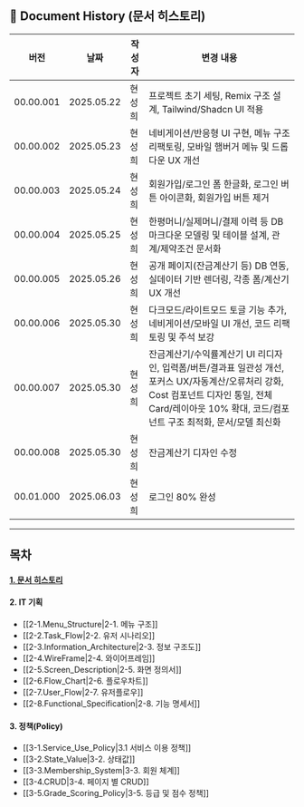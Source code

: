 ## 📄 Document History (문서 히스토리)

| 버전      | 날짜       | 작성자 | 변경 내용                                                                                                                                                                                                  |
| --------- | ---------- | ------ | ---------------------------------------------------------------------------------------------------------------------------------------------------------------------------------------------------------- |
| 00.00.001 | 2025.05.22 | 현성희 | 프로젝트 초기 세팅, Remix 구조 설계, Tailwind/Shadcn UI 적용                                                                                                                                               |
| 00.00.002 | 2025.05.23 | 현성희 | 네비게이션/반응형 UI 구현, 메뉴 구조 리팩토링, 모바일 햄버거 메뉴 및 드롭다운 UX 개선                                                                                                                      |
| 00.00.003 | 2025.05.24 | 현성희 | 회원가입/로그인 폼 한글화, 로그인 버튼 아이콘화, 회원가입 버튼 제거                                                                                                                                        |
| 00.00.004 | 2025.05.25 | 현성희 | 한평머니/실제머니/결제 이력 등 DB 마크다운 모델링 및 테이블 설계, 관계/제약조건 문서화                                                                                                                     |
| 00.00.005 | 2025.05.26 | 현성희 | 공개 페이지(잔금계산기 등) DB 연동, 실데이터 기반 렌더링, 각종 폼/계산기 UX 개선                                                                                                                           |
| 00.00.006 | 2025.05.30 | 현성희 | 다크모드/라이트모드 토글 기능 추가, 네비게이션/모바일 UI 개선, 코드 리팩토링 및 주석 보강                                                                                                                  |
| 00.00.007 | 2025.05.30 | 현성희 | 잔금계산기/수익률계산기 UI 리디자인, 입력폼/버튼/결과표 일관성 개선, 포커스 UX/자동계산/오류처리 강화, Cost 컴포넌트 디자인 통일, 전체 Card/레이아웃 10% 확대, 코드/컴포넌트 구조 최적화, 문서/모델 최신화 |
| 00.00.008 | 2025.05.30 | 현성희 | 잔금계산기 디자인 수정                                                                                                                                                                                     |
| 00.01.000 | 2025.06.03 | 현성희 | 로그인 80% 완성                                                                                                                                                                                            |

---

## 목차

#### [1. 문서 히스토리](1.Document_History)

#### 2. IT 기획

- [[2-1.Menu_Structure|2-1. 메뉴 구조]]
- [[2-2.Task_Flow|2-2. 유저 시나리오]]
- [[2-3.Information_Architecture|2-3. 정보 구조도]]
- [[2-4.WireFrame|2-4. 와이어프레임]]
- [[2-5.Screen_Description|2-5. 화면 정의서]]
- [[2-6.Flow_Chart|2-6. 플로우차트]]
- [[2-7.User_Flow|2-7. 유저플로우]]
- [[2-8.Functional_Specification|2-8. 기능 명세서]]

#### 3. 정책(Policy)

- [[3-1.Service_Use_Policy|3.1 서비스 이용 정책]]
- [[3-2.State_Value|3-2. 상태값]]
- [[3-3.Membership_System|3-3. 회원 체계]]
- [[3-4.CRUD|3-4. 페이지 별 CRUD]]
- [[3-5.Grade_Scoring_Policy|3-5. 등급 및 점수 정책]]
